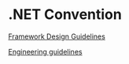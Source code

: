 # .NET Convention

[Framework Design Guidelines](https://docs.microsoft.com/en-us/dotnet/standard/design-guidelines/)

[Engineering guidelines](https://github.com/aspnet/AspNetCore/wiki/Engineering-guidelines#unit-tests-and-functional-tests)
